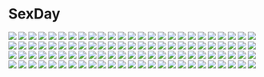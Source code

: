 # SexDay
![](https://konachan.com/image/98c81834625d49949fd3964c15083712/Konachan.com%20-%2081220%20all_male%20blue_eyes%20brown_hair%20cape%20detective_conan%20gloves%20gun%20hat%20kaitou_kid%20male%20moon%20short_hair%20sky%20stars%20suit%20weapon.jpg)
![](https://konachan.com/image/791dcf5c7dfe15c0a651c17d2d86f264/Konachan.com%20-%20248046%20blue_eyes%20blue_hair%20boots%20bubbles%20furapechi%20gun%20hat%20kawashiro_nitori%20short_hair%20skirt%20touhou%20underwater%20water%20weapon.jpg)
![](https://konachan.com/jpeg/993b8eec5bfdee1f9e071bb6dd28b6e8/Konachan.com%20-%20287064%20blonde_hair%20blush%20close%20flandre_scarlet%20flowers%20happiness_lilys%20hat%20ponytail%20red_eyes%20short_hair%20touhou.jpg)
![](https://konachan.com/image/d95c1b1eee23a19df0b1f286a23c9670/Konachan.com%20-%20123671%20akabane_%28zebrasmise%29%20animal%20bird%20butterfly%20dress%20green_eyes%20instrument%20original%20piano%20teddy_bear%20tree.jpg)
![](https://konachan.com/jpeg/997d2b8a88206fdb1e7a08a3b64fde06/Konachan.com%20-%20134921%20game_cg%20hyouka_no_mau_sora_ni%20mio_%28hyouka_no_mau_sora_ni%29%20rosebleu%20shiina_himikawa%20tagme_%28artist%29.jpg)
![](https://konachan.com/image/998654e73bd4afabda7e568575dec158/Konachan.com%20-%2034340%20brown_eyes%20brown_hair%20close%20long_hair%20seto_no_hanayome%20seto_san.jpg)
![](https://konachan.com/image/194a51814ad74b533f8ffef7c539bc02/Konachan.com%20-%20109384%20armor%20blue_eyes%20cape%20craniamon%20digimon%20duftmon%20dukemon%20dynasmon%20examon%20green_eyes%20horns%20kazkazkaz%20magnamon%20omegamon%20red_eyes%20sky%20sleipmon%20weapon%20wings.jpg)
![](https://konachan.com/jpeg/7c67c910feb3ae7e5e67c9274c6af5a8/Konachan.com%20-%20228585%20animal_ears%20bed%20black_hair%20blush%20bondage%20breasts%20bunny_ears%20bunnygirl%20flowers%20kestrel%20original%20pantyhose%20petals%20red_eyes%20ribbons.jpg)
![](https://konachan.com/image/9bf0f509c1c348e3e26b106a024216ca/Konachan.com%20-%2098166%20blonde_hair%20bondage%20breasts%20chain%20demon%20galge.com%20gloves%20horns%20kyo_%28kuroichigo%29%20logo%20nipples%20thighhighs%20torn_clothes%20watermark%20wings%20yellow_eyes.jpg)
![](https://konachan.com/image/a51e55261b3bb5f7872b16e4c78d9c49/Konachan.com%20-%20240988%20aqua_eyes%20aqua_hair%20ass%20hatsune_miku%20long_hair%20maru_%28maru1625%29%20panties%20ribbons%20skirt%20twintails%20underwear%20vocaloid.jpg)
![](https://konachan.com/image/12c20990706a3f69ebf2b0285609c129/Konachan.com%20-%20207712%20ass%20bed%20computer%20dress%20edogawakid%20kasumigaoka_utaha%20katou_megumi%20pantyhose%20saenai_heroine_no_sodatekata%20sawamura_spencer_eriri%20summer_dress%20underwear.jpg)
![](https://konachan.com/jpeg/f20945a193c08d6873bc5f3e82412dcb/Konachan.com%20-%2035207%20garden_%28galge%29.jpg)
![](https://konachan.com/image/f07c6dc6639cae8a9006e648fc8f7961/Konachan.com%20-%20270212%202girls%20aliasing%20black_hair%20blonde_hair%20gloves%20hat%20hug%20long_hair%20pantyhose%20red_eyes%20shira-nyoro%20short_hair%20shoujo_ai%20takao_%28kancolle%29%20uniform.jpg)
![](https://konachan.com/image/44c779cbe3b04babac7767cec6a3b800/Konachan.com%20-%20300142%20brown_eyes%20brown_hair%20close%20idolmaster%20idolmaster_shiny_colors%20long_hair%20sunaba_suzume%20tsukioka_kogane.jpg)
![](https://konachan.com/image/8b0b22bd6eea50b974ab6ecbf0fbc103/Konachan.com%20-%2019661%20hermes%20kino%20kino_no_tabi%20kuroboshi_kouhaku.jpg)
![](https://konachan.com/image/c96567cdf0e47f4036c8c5d6e79e50e4/Konachan.com%20-%20295797%20animal_ears%20brown_hair%20bunny_ears%20dress%20kamu_kame%20long_hair%20original.jpg)
![](https://konachan.com/jpeg/cf860ce1647e402949d55c63504e4268/Konachan.com%20-%20197588%20black_hair%20blue_eyes%20blush%20breasts%20glasses%20navel%20nekobaka%20nipples%20nude%20original%20short_hair.jpg)
![](https://konachan.com/image/63457a3d045ea4cb91dcbbe9674cd264/Konachan.com%20-%20142791%20cirno%20fairy%20hakurei_reimu%20japanese_clothes%20kirisame_marisa%20kurakuen%20miko%20ofuda%20touhou%20vector%20witch.jpg)
![](https://konachan.com/image/dad7fbb5f9e05452a7a88a6f28432653/Konachan.com%20-%2024234%20black_lagoon%20monochrome%20revy.jpg)
![](https://konachan.com/image/04a18a9a6f0d384ccccd8177ddecec08/Konachan.com%20-%20155326%20bottle_miku%20hatsune_miku%20untsue%20vocaloid.jpg)
![](https://konachan.com/image/f1c098ad137fc87eaf075a1c73fdcc49/Konachan.com%20-%20132619%20breasts%20cleavage%20hat%20long_hair%20organ_derwald%20purple_eyes%20touhou%20yakumo_yukari.jpg)
![](https://konachan.com/image/a4248ac0f68b3791068fa4e2653de2f8/Konachan.com%20-%20262145%20gengetsu_chihiro%20komeiji_satori%20touhou.jpg)
![](https://konachan.com/jpeg/be08992351926d389f68b6a49b8e2f43/Konachan.com%20-%20142583%20airi_toro%20bikini_top%20black_hair%20black_rock_shooter%20blue_eyes%20boots%20chain%20kuroi_mato%20long_hair%20shorts%20stars%20twintails.jpg)
![](https://konachan.com/jpeg/8e62b8cf03665480cfe40e71a9cc8797/Konachan.com%20-%20273621%202girls%20anthropomorphism%20blush%20brown_eyes%20brown_hair%20close%20food%20fruit%20loli%20mayuzaki_yuu%20school_uniform%20short_hair%20skirt%20strawberry%20tie%20wink.jpg)
![](https://konachan.com/jpeg/842e8fd3a3d4a7bf716dd3b6ece99d56/Konachan.com%20-%20233767%20black_hair%20blue_eyes%20brown_eyes%20building%20hoodie%20kimi_no_na_wa%20male%20pantyhose%20ribbons%20short_hair%20skirt%20sky%20snow%20tokinohimitsu%20watermark%20winter.jpg)
![](https://konachan.com/jpeg/8ea02605ec5d4af29278aa2fe40433d6/Konachan.com%20-%20126366%20blush%20gakuou%20game_cg%20korie_riko%20nipples%20panties%20purple_hair%20tenguji_aquarius_uduki%20topless%20underwear%20undressing.jpg)
![](https://konachan.com/jpeg/50aa820fb0e012044814d1ddb43d89df/Konachan.com%20-%20168814%20aquarion_evol%20blue_eyes%20breasts%20cleavage%20fang%20green_hair%20navel%20short_hair%20transparent%20vector%20zessica_wong.jpg)
![](https://konachan.com/jpeg/3a3eba57a9b28ecebf662881a0c766c4/Konachan.com%20-%20171597%20dress%20game_cg%20hontani_kanae%20karumaruka_circle%20kousaka_yukiha%20long_hair%20red_hair%20saga_planets.jpg)
![](https://konachan.com/image/7251fcb3997201965daf29fbd428f0c7/Konachan.com%20-%20102755%202girls%20blue_eyes%20blue_hair%20brown_eyes%20brown_hair%20butterfly%20dress%20hat%20headphones%20magnet_%28vocaloid%29%20microphone%20mtu%20vocaloid%20wink.jpg)
![](https://konachan.com/image/718915ade673044289b851c7545d08c0/Konachan.com%20-%20183115%20blush%20book%20bow%20camera%20doll%20dress%20group%20hat%20headband%20horns%20kamisa%20maid%20miko%20myon%20pink_hair%20ponytail%20red_hair%20touhou%20weapon%20wings%20witch%20witch_hat.jpg)
![](https://konachan.com/jpeg/7ed78c2d4843890483218d7eb1bdeca7/Konachan.com%20-%20123123%20game_cg%20nanatsu_no_fushigi_no_owarutoki%20tomariyama_fumi%20ueda_ryou.jpg)
![](https://konachan.com/jpeg/76ecec0d5ba3daae3982e973eb462966/Konachan.com%20-%20159544%20animal%20barefoot%20bottle_miku%20fish%20hatsune_miku%20momoko_%28momoko14%29%20school_uniform%20vocaloid%20water%20wet.jpg)
![](https://konachan.com/jpeg/cead430ba22c6ea4c7da9c0f5c049457/Konachan.com%20-%20260930%20ajigo%20aqua_eyes%20aqua_hair%20bow%20cherry_blossoms%20dress%20flowers%20hatsune_miku%20long_hair%20melt_%28vocaloid%29%20rain%20twintails%20umbrella%20vocaloid%20water.jpg)
![](https://konachan.com/image/58eca8518b8638051ac736778a716326/Konachan.com%20-%2064806%20close%20needless%20neuschwanstein_eve.jpg)
![](https://konachan.com/jpeg/4581d3060fd8627a1a7f8c7cc31227c9/Konachan.com%20-%2058056%20bakemonogatari%20monogatari_%28series%29%20senjougahara_hitagi%20transparent%20vector.jpg)
![](https://konachan.com/image/19dd4a5477b0424683d5af0f9fffe10e/Konachan.com%20-%2027002%20ginban_kaleidoscope%20suzuhira_hiro.jpg)
![](https://konachan.com/jpeg/a3aa7dd4de0c2f755278cea61c4730bc/Konachan.com%20-%20267795%20blush%20breasts%20brown_hair%20building%20catgirl%20choker%20city%20cleavage%20close%20flowers%20hat%20long_hair%20miqo%27te%20necklace%20purple_eyes%20tail%20tattoo%20wristwear.jpg)
![](https://konachan.com/image/7f92a8b0de3f67db4b71988937c4ea20/Konachan.com%20-%20179977%202girls%20ass%20black_hair%20brown_hair%20dress%20elbow_gloves%20glasses%20gloves%20long_hair%20original%20red_eyes%20stockings%20sword%20thighhighs%20weapon%20yellow_eyes.jpg)
![](https://konachan.com/jpeg/6915cd4ef8c53138f49f52ef1d1823bf/Konachan.com%20-%20233370%202girls%20cropped%20food%20foxgirl%20horns%20inaba_sunimi%20long_hair%20scarf%20shingeki_no_bahamut%20skirt%20taiyaki%20thighhighs%20waifu2x%20zettai_ryouiki.jpg)
![](https://konachan.com/image/aa54b1f47c11272d1073906d7f5a23e9/Konachan.com%20-%2072805%20barefoot%20blonde_hair%20blood%20dress%20food%20goggles%20hat%20kayei_nou%20long_hair%20oshino_shinobu%20panties%20red_eyes%20summer_dress%20sunset%20underwear%20vampire.jpg)
![](https://konachan.com/image/37669273c1d2d19ba4db121f7acca5c7/Konachan.com%20-%20254224%20brown_eyes%20brown_hair%20bubbles%20headphones%20heart%20long_hair%20original%20panties%20phone%20ponytail%20signed%20skirt%20tagme_%28artist%29%20thighhighs%20underwear.jpg)
![](https://konachan.com/image/33a29dc7ba09cf71b16eb0e11dea4099/Konachan.com%20-%20102168%20bow%20kaname_madoka%20mahou_shoujo_madoka_magica%20pink_hair%20tears%20white.jpg)
![](https://konachan.com/image/11aeb261388391b2192f01d2c2cc6968/Konachan.com%20-%20300366%20ass%20barefoot%20bed%20blue_eyes%20catgirl%20foxgirl%20group%20logo%20long_hair%20original%20pink_eyes%20pink_hair%20realistic%20red_eyes%20red_hair%20tail%20watermark%20ydiya.jpg)
![](https://konachan.com/image/e96ee89727be58fea11832e6967400cf/Konachan.com%20-%20206674%20animal%20anonamos%20bird%20clouds%20eyepatch%20grass%20hat%20jpeg_artifacts%20neon_genesis_evangelion%20scenic%20sky%20soryu_asuka_langley.jpg)
![](https://konachan.com/image/9271c64cc5b58acbe861dd2fa5fd7b47/Konachan.com%20-%20295658%20aliasing%20original%20ox_%28baallore%29%20ramina_%28baallore%29%20red_eyes%20signed%20sword%20weapon%20white_hair.jpg)
![](https://konachan.com/image/9d9fda2db8fbb13b5b81e5f490e84581/Konachan.com%20-%20166724%2040hara%20animal%20black_hair%20blush%20bow%20brown_eyes%20brown_hair%20cat%20headband%20original%20ponytail%20purple_eyes%20school_uniform%20short_hair%20skirt.jpg)
![](https://konachan.com/image/461a8b4b91e0539f9bd656554e59979d/Konachan.com%20-%20176226%20dress%20gloves%20mask%20moon%20nishiuri%20original.jpg)
![](https://konachan.com/image/3c4d838fc60195e9c66149dd226d5917/Konachan.com%20-%20154551%20armor%20blue_eyes%20blue_hair%20cape%20chrom_%28fire_emblem%29%20clouds%20fire_emblem%20kitsune_%28artist%29%20male%20marth_%28fire_emblem%29%20sky%20sunset%20sword%20weapon.jpg)
![](https://konachan.com/image/ad9332728a3877f0ee2d8a09b72ea369/Konachan.com%20-%20220764%20aliasing%20animal%20aqua_hair%20bird%20boots%20building%20city%20hat%20hinanawi_tenshi%20long_hair%20pink_eyes%20skirt%20t.m_%28aqua6233%29%20touhou%20water.jpg)
![](https://konachan.com/jpeg/50018219a50edb9b21a26b730bf85ba8/Konachan.com%20-%20170955%20blush%20breasts%20brown_eyes%20brown_hair%20kk-sk-ray%20nipples%20school_swimsuit%20short_hair%20swimsuit%20white.jpg)
![](https://konachan.com/image/203ace8f0d0bbccccb706de5d7c9a26b/Konachan.com%20-%2062698%20komatsu_eiji%20pointed_ears%20queen%27s_blade%20ymir.jpg)
![](https://konachan.com/jpeg/59f7cc7404e973f619583d5a4246127a/Konachan.com%20-%20176850%202girls%20black_hair%20brown_hair%20feathers%20hat%20headband%20himekaidou_hatate%20long_hair%20ruukii_drift%20shameimaru_aya%20short_hair%20touhou%20twintails%20white%20wings.jpg)
![](https://konachan.com/image/58214245931c90c6447c97f5792f2eeb/Konachan.com%20-%20269995%20bikini%20blush%20clouds%20flowers%20navel%20necklace%20nishikino_maki%20open_shirt%20parfaitlate%20purple_eyes%20red_hair%20ribbons%20short_hair%20sky%20swimsuit%20tree%20water.jpg)
![](https://konachan.com/jpeg/9696f2302a03f0d06550235d6e5eab05/Konachan.com%20-%20186731%20ass%20blue_eyes%20book%20computer%20dildo%20front_wing%20game_cg%20innocent_girl%20long_hair%20nanaca_mai%20ousaka_kanae%20panties%20red_hair%20striped_panties%20underwear.jpg)
![](https://konachan.com/jpeg/a02b76317b03132ee4e061c993ce5547/Konachan.com%20-%2044001%20hitec%20moemon%20pokemon%20umbreon.jpg)
![](https://konachan.com/image/3368017fdc741393d5c3dc72899cef76/Konachan.com%20-%2046392%20aquaplus%20kousaka_tamaki%20leaf%20nanao_naru%20to_heart%20to_heart_2.jpg)
![](https://konachan.com/image/1444a32d0c9be81ce5132f654009a4a2/Konachan.com%20-%20213965%20blonde_hair%20kikivi%20long_hair%20original%20panties%20red_eyes%20school_uniform%20sword%20underwear%20weapon.jpg)
![](https://konachan.com/jpeg/1bf1b44768dbf975386fdf884061905a/Konachan.com%20-%20306953%20asuteroid%20dark%20forest%20idolmaster%20idolmaster_shiny_colors%20japanese_clothes%20kimono%20morino_rinze%20rain%20stairs%20torii%20tree%20water.jpg)
![](https://konachan.com/image/c943460bea6d73eeea3a08ad252596de/Konachan.com%20-%20168339%20black_hair%20blush%20game_cg%20kimi_to_kanojo_to_kanojo_no_koi.%20long_hair%20male%20nitroplus%20purple_eyes%20school_uniform%20skirt%20sone_miyuki%20tsuji_santa.jpg)
![](https://konachan.com/image/40e0e888d78daccda705f124aaff25ad/Konachan.com%20-%2018059%20kos-mos%20xenosaga.jpg)
![](https://konachan.com/image/a481b38d7f43616c9d1247ec73a435b8/Konachan.com%20-%2066557%20japanese_clothes%20kimono%20natsumiya_yuzu%20original%20weapon.jpg)
![](https://konachan.com/image/71feae1bcb4b9d606d872874c72ff54e/Konachan.com%20-%20119260%20ichiyan%20japanese_clothes%20long_hair%20miko%20original%20purple_eyes%20purple_hair%20tagme%20weapon.jpg)
![](https://konachan.com/jpeg/3a5f8fc0e28a96ed58f164693169fc7b/Konachan.com%20-%20121503%20animal_ears%20blush%20brown_eyes%20dress%20glasses%20gray_hair%20japanese_clothes%20male%20morichika_rinnosuke%20short_hair%20tokiko%20touhou%20white%20wings%20yellow_eyes.jpg)
![](https://konachan.com/jpeg/438745ae99b1d5f0e896503b2b40057e/Konachan.com%20-%20222025%20bed%20blue_eyes%20bra%20game_cg%20kobapyon%20night%20nude%20purple_hair%20ruri_no_ie_-domination_game-%20sideboob%20skyfish%20tagoura_kana%20underwear.jpg)
![](https://konachan.com/jpeg/7a6a7c4717fdf74af1844b0da7f3dd45/Konachan.com%20-%20269756%20black_cola%20breasts%20cleavage%20dark_skin%20fate_grand_order%20fate_%28series%29%20hassan_of_serenity%20mask%20purple_eyes%20purple_hair%20short_hair%20weapon%20white.jpg)
![](https://konachan.com/jpeg/022d9e28dded286ed71d99124980e44c/Konachan.com%20-%20305825%20ass%20bikini%20braids%20clouds%20gloves%20gray_hair%20group%20long_hair%20motorcycle%20navel%20pink_eyes%20ponytail%20sky%20swimsuit%20thighhighs%20urano_ura%20waifu2x%20white_hair.jpg)
![](https://konachan.com/image/c0996145d241d79d09c2be5b6083806f/Konachan.com%20-%20277426%20aliasing%20blonde_hair%20breasts%20dearonnus%20long_hair%20navel%20original%20ponytail%20red_eyes%20shorts%20thighhighs.jpg)
![](https://konachan.com/jpeg/dcf9cfcb6229f7e83dc400f91aea182b/Konachan.com%20-%20140359%20h-kagaminn%20school_uniform%20tagme.jpg)
![](https://konachan.com/image/c7bd8c2b39020053cded3e80411b1efb/Konachan.com%20-%2047659%20bible_black%20bra%20breasts%20cleavage%20hiroko_takashiro%20kurumi_imari%20open_shirt%20panties%20rika_shiraki%20saeki_kaori%20underwear%20yukiko_minase.jpg)
![](https://konachan.com/image/122522e89fdd3eab49e30c26d87273c2/Konachan.com%20-%20127847%20all_male%20book%20japanese_clothes%20long_hair%20male%20miyuki_ruria%20ninja%20ponytail%20rakudai_ninja_rantarou%20shioe_monjirou%20tamura_mikiemon.jpg)
![](https://konachan.com/image/67024df336481839d98c0d8a49caeb07/Konachan.com%20-%20300528%20aqua_eyes%20aqua_hair%20boots%20bow%20breasts%20choker%20cleavage%20hat%20long_hair%20navel%20original%20ribbons%20rodway%20skirt%20thighhighs%20twintails%20uniform%20white.jpg)
![](https://konachan.com/jpeg/34977104883a6fc40b3e153b459778ee/Konachan.com%20-%20200933%20breasts%20mermaid%20nipples%20third-party_edit%20white%20zi-shot.jpg)
![](https://konachan.com/image/4d8e8d4a12fe49711cc268d89a13113c/Konachan.com%20-%2025896%20gainax%20neon_genesis_evangelion%20soryu_asuka_langley.jpeg)
![](https://konachan.com/image/d145456410d519879176236df30d7ec3/Konachan.com%20-%2090096%20tagme.jpg)
![](https://konachan.com/jpeg/8d76f551ddf10aa5a981c8540d5e33cc/Konachan.com%20-%20203981%20bikini%20blue_eyes%20breasts%20cleavage%20eushully%20kami_no_rhapsody%20long_hair%20navel%20red_hair%20swimsuit%20yakuri.jpg)
![](https://konachan.com/image/2a2132af749d75641276eab4f3df94d8/Konachan.com%20-%20178051%20blush%20breasts%20chibi%20demon%20hat%20koakuma%20nipples%20nullken%20panties%20panty_pull%20patchouli_knowledge%20purple_hair%20scan%20thighhighs%20touhou%20underwear.jpg)
![](https://konachan.com/jpeg/0b9df507f702658e806d226d5361c388/Konachan.com%20-%20305282%2000suger001%20butterfly%20katana%20kimetsu_no_yaiba%20kochou_shinobu%20moon%20sword%20water%20weapon.jpg)
![](https://konachan.com/image/901722fb6082298a9600b206a642c8f2/Konachan.com%20-%2045626%20blue_eyes%20blue_hair%20breasts%20itoh_noemi%20long_hair%20navel%20nipples%20nude%20ponytail%20ribbons%20sugii_tsukasa%20sugiya%20with_you.jpg)
![](https://konachan.com/image/2fa8a866673180062e6d965ba471d23f/Konachan.com%20-%2013993%20animal_ears%20catgirl%20kotonomiya_yuki%20red_eyes%20suigetsu%20tail%20thighhighs%20touto_seiro.jpg)
![](https://konachan.com/image/7822e5b50cceb98fa33010490c20a3cc/Konachan.com%20-%20110252%20aqua_eyes%20blush%20boots%20breasts%20car%20cleavage%20goggles%20graffiti%20long_hair%20navel%20no_bra%20see_through%20shorts%20skintight%20tagme%20thighhighs%20watermark%20wet.jpg)
![](https://konachan.com/image/722a4c8e55251a3f50e7e0cb611521a8/Konachan.com%20-%20103491%20kaname_madoka%20mahou_shoujo_madoka_magica%20pink_hair%20ultimate_madoka%20wings.jpg)
![](https://konachan.com/image/ceafa0f82246b3f69b2bc26523413269/Konachan.com%20-%2023218%20bottle_fairy%20chiriri%20hororo%20kururu%20oboro%20pointed_ears%20sarara%20tokumi_yuiko%20valentine.jpg)
![](https://konachan.com/image/94db22c4628778dccce48f873b2d0265/Konachan.com%20-%20263388%20darling_in_the_franxx%20octpsm%20zero_two.jpg)
![](https://konachan.com/image/56529efbbd62f2f1cfabe236cf421496/Konachan.com%20-%20137191%20anus%20ass%20bikini%20blush%20breasts%20brown_hair%20censored%20dildo%20food%20foxgirl%20ice_cream%20long_hair%20nipples%20original%20pink_eyes%20pussy%20swimsuit%20syroh%20tail.jpg)
![](https://konachan.com/image/35fb04bc5cc4841e5957cbb23422fc60/Konachan.com%20-%20234083%20animal%20brown_eyes%20brown_hair%20grass%20hat%20mifuru%20moriya_suwako%20ribbons%20short_hair%20snake%20thighhighs%20touhou.jpg)
![](https://konachan.com/image/81b1cbd39f5b7467ceae5cd736473ae2/Konachan.com%20-%2060492%20blue_hair%20dress%20fire%20hat%20hinanawi_tenshi%20long_hair%20red_eyes%20ribbons%20sword%20touhou%20weapon.jpg)
![](https://konachan.com/jpeg/6b952499f027dfb33f65d2611105afb1/Konachan.com%20-%20211531%20aliasing%20blonde_hair%20blue_eyes%20blush%20breasts%20cleavage%20gradient%20long_hair%20makuri%20original.jpg)
![](https://konachan.com/image/93fd2260e03a2df5d25ee3a7e2c80afe/Konachan.com%20-%2047424%20kamina%20simon%20tengen_toppa_gurren_lagann%20yoko_littner.jpg)
![](https://konachan.com/image/75bcc37a563493cb014b2e5b9986186e/Konachan.com%20-%20142869%20aqua_hair%20blue%20boots%20hatsune_miku%20long_hair%20miku_append%20signed%20twintails%20vocaloid.jpg)
![](https://konachan.com/jpeg/a862f305503543d3db7d51b76a8cf656/Konachan.com%20-%20142434%20anus%20ass%20breasts%20gouen_no_soleil%20green_hair%20maid%20nipples%20panties%20purple_eyes%20pussy%20skyfish%20spread_pussy%20uncensored%20underwear.jpg)
![](https://konachan.com/jpeg/d79f6f4dc1ba01817e576c49c9517361/Konachan.com%20-%20174281%20all_male%20black_hair%20fairy_fencer_f%20game_cg%20male%20purple_eyes%20short_hair%20sword%20tsunako%20weapon.jpg)
![](https://konachan.com/jpeg/425dcd6e682d5f5efb020f20b5471d67/Konachan.com%20-%2020275%20fuu%20samurai_champloo%20vector.jpg)
![](https://konachan.com/image/5ce93d7349742b8143f4f6775ff66273/Konachan.com%20-%2010480%20miyashiro_karin%20see_through%20suigetsu%20swimsuit%20torishimo%20water%20wet%20wink.jpg)
![](https://konachan.com/image/64096302e54d0626f697703b0652a686/Konachan.com%20-%2016896%20anthropomorphism%20firefox.jpg)
![](https://konachan.com/image/10de0c25fed37274bc0ff8c1ebb2808c/Konachan.com%20-%2019965%20izumo.jpg)
![](https://konachan.com/image/7b41d4caf804ab6793063305557442be/Konachan.com%20-%20195633%202girls%20blush%20breast_hold%20breasts%20calendar%20cameltoe%20nipples%20no_bra%20open_shirt%20panties%20school_uniform%20softhouse-seal%20tagme%20thighhighs%20underwear.jpg)
![](https://konachan.com/jpeg/c3be4b536f010b23aa5f29b0d161856f/Konachan.com%20-%20154458%20blue_hair%20blush%20breasts%20brown_eyes%20censored%20clouds%20fingering%20game_cg%20headdress%20long_hair%20moon%20night%20nipples%20pussy_juice%20skirt%20skirt_lift%20suzuri.jpg)
![](https://konachan.com/image/7425df2b3d4675cddbde9bacf1110e69/Konachan.com%20-%2086606%20bra%20breasts%20cleavage%20garter_belt%20glasses%20gun%20original%20purple_eyes%20purple_hair%20thighhighs%20t-track%20underwear%20weapon.jpg)
![](https://konachan.com/jpeg/fae4d943f943ea10a171f40c49c13b9e/Konachan.com%20-%20164273%20haruu_shun%20kagerou_project%20konoha_%28kagerou_project%29.jpg)
![](https://konachan.com/jpeg/5b0bb96efc5845a8b4d611d11cb1d676/Konachan.com%20-%20184784%20blonde_hair%20ddfftasogare%20flandre_scarlet%20red_eyes%20touhou%20vampire%20wings.jpg)
